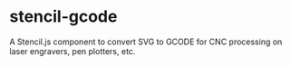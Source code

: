 # stencil-gcode

A Stencil.js component to convert SVG to GCODE for CNC processing on laser engravers, pen plotters, etc.
